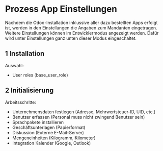 # Prozess App Einstellungen
Nachdem die Odoo-Installation inklussive aller dazu bestellten Apps erfolgt ist, werden in den Einstellungen die Angaben zum Mandanten eingetragen. Weitere Einstellungen können im Entwicklermodus angezeigt werden. Dafür wird unter Einstellungen ganz unten dieser Modus eingeschaltet.

## 1 Installation
Auswahl:
* User roles (base_user_role)

## 2 Initialisierung
Arbeitsschritte:
* Unternehmensdaten festlegen (Adresse, Mehrwertsteuer-ID, UID, etc.)
* Benutzer erfassen (Personal muss nicht zwingend Benutzer sein)
* Sprachpakete installieren
* Geschäftsunterlagen (Papierformat)
* Diskussion (Externe E-Mail-Server)
* Mengeneinheiten (Kilogramm, Kilometer)
* Integration Kalender (Google, Outlook)